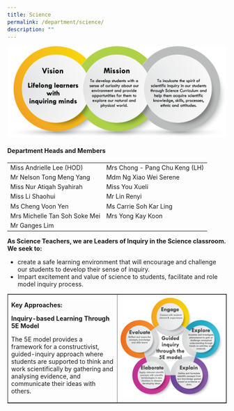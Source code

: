 ```yaml
---
title: Science
permalink: /department/science/
description: ""
---
```

<img src="/images/sci1.png">
<h4 class="fl-heading"><strong>Department Heads and Members</strong></h4>
<table>
<tbody>
<tr>
<td>Miss Andrielle Lee (HOD)</td>
<td>Mrs Chong - Pang Chu Keng (LH)</td>
</tr>
<tr>
<td>Mr Nelson Tong Meng Yang</td>
<td>Mdm Ng Xiao Wei Serene</td>
</tr>
<tr>
<td>Miss Nur Atiqah Syahirah</td>
<td>Miss You Xueli</td>
</tr>
<tr>
<td>Miss Li Shaohui</td>
<td>Mr Lin Renyi</td>
</tr>
<tr>
<td>Ms Cheng Voon Yen</td>
<td>Ms Carrie Soh Kar Ling</td>
</tr>
<tr>
<td>Mrs Michelle Tan Soh Soke Mei</td>
<td>Mrs Yong Kay Koon</td>
</tr>
<tr>
<td>Mr Ganges Lim</td>
<td>&nbsp;</td>
</tr>
</tbody>
</table>
<p><strong>As Science Teachers, we are Leaders of Inquiry in the Science classroom. We seek to:</strong></p>
<ul>
<li>create a safe learning environment that will encourage and challenge our students to develop their sense of inquiry.</li>
<li>Impart excitement and value of science to students, facilitate and role model inquiry process.</li>
</ul>
<table style="border-collapse: collapse; width: 100%;" border="1">
<tbody>
<tr>
<td style="width: 50%;">
<p><strong>Key Approaches:</strong></p>
<p><strong>Inquiry-based Learning Through 5E Model</strong></p>
<p>The 5E model provides a framework for a constructivist, guided-inquiry approach where students are supported to think and work scientifically by gathering and analysing evidence, and communicate their ideas with others.</p>
</td>
<td style="width: 50%;"><img src="/images/sci2.png"></td>
</tr>
</tbody>
</table>
